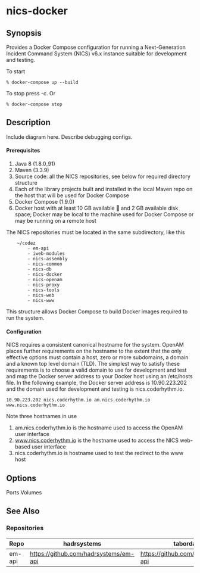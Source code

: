 # nics-docker

## Synopsis

Provides a Docker Compose configuration for running a Next-Generation Incident Command System (NICS) v6.x instance
suitable for development and testing.

To start

    % docker-compose up --build

To stop press <ctrl>-c. Or

    % docker-compose stop

## Description

Include diagram here.
Describe debugging configs.

#### Prerequisites

1. Java 8 (1.8.0_91)
1. Maven (3.3.9)
1. Source code: all the NICS repositories, see below for required directory structure
1. Each of the library projects built and installed in the local Maven repo on the host that will be used for
 Docker Compose
1. Docker Compose (1.9.0)
1. Docker host with at least 10 GB available :ram: and 2 GB available disk space; Docker may be local to the machine
 used for Docker Compose or may be running on a remote host

The NICS repositories must be located in the same subdirectory, like this

```
    ~/codez
        - em-api
        - iweb-modules
        - nics-assembly
        - nics-common
        - nics-db
        - nics-docker
        - nics-openam
        - nics-proxy
        - nics-tools
        - nics-web
        - nics-www
```

This structure allows Docker Compose to build Docker images required to run the system.

#### Configuration

NICS requires a consistent canonical hostname for the system. OpenAM places further requirements on the hostname to the
 extent that the only effective options must contain a host, zero or more subdomains, a domain and a known top level
 domain (TLD). The simplest way to satisfy these requirements is to choose a valid domain to use for development and
 test and map the Docker server address to your Docker host using an /etc/hosts file. In the following example, the
 Docker server address is 10.90.223.202 and the domain used for development and testing is nics.coderhythm.io.

    10.90.223.202 nics.coderhythm.io am.nics.coderhythm.io www.nics.coderhythm.io

Note three hostnames in use

1. am.nics.coderhythm.io is the hostname used to access the OpenAM user interface
1. www.nics.coderhythm.io is the hostname used to access the NICS web-based user interface
1. nics.coderhythm.io is hostname used to test the redirect to the www host

## Options

Ports
Volumes

## See Also

### Repositories

| Repo | hadrsystems | tabordasolutions |
|---|---|---|
| em-api | https://github.com/hadrsystems/em-api | https://github.com/tabordasolutions/em-api |